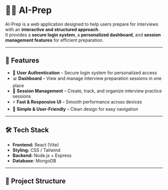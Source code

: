 # 🧑‍💻 AI-Prep

AI-Prep is a web application designed to help users prepare for interviews with an **interactive and structured approach**.  
It provides a **secure login system**, a **personalized dashboard**, and **session management features** for efficient preparation.

---

## 🚀 Features
- 🔑 **User Authentication** – Secure login system for personalized access  
- 📊 **Dashboard** – View and manage interview preparation sessions in one place  
- 📝 **Session Management** – Create, track, and organize interview practice sessions  
- ⚡ **Fast & Responsive UI** – Smooth performance across devices  
- 🎯 **Simple & User-Friendly** – Clean design for easy navigation  

---

## 🛠️ Tech Stack
- **Frontend:** React (Vite)  
- **Styling:** CSS / Tailwind  
- **Backend:** Node.js + Express  
- **Database:** MongoDB  

---

## 📂 Project Structure
